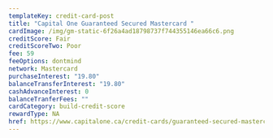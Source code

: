```yaml
---
templateKey: credit-card-post
title: "Capital One Guaranteed Secured Mastercard "
cardImage: /img/gm-static-6f26a4ad18798737f744355146ea66c6.png
creditScore: Fair
creditScoreTwo: Poor
fee: 59
feeOptions: dontmind
network: Mastercard
purchaseInterest: "19.80"
balanceTransferInterest: "19.80"
cashAdvanceInterest: 0
balanceTranferFees: ""
cardCategory: build-credit-score
rewardType: NA
href: https://www.capitalone.ca/credit-cards/guaranteed-secured-mastercard2/#card-details
---
```

